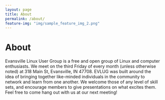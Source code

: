 ```yaml
---
layout: page
title: About
permalink: /about/
feature-img: "img/sample_feature_img_2.png"
---
```

# About

Evansville Linux User Group is a free and open group of Linux and computer enthusiasts. We meet on the third Friday of every month (unless otherwise noted) at 318 Main St, Evansville, IN 47708. EVLUG was built around the idea of bringing together like-minded individuals in the community to network and learn from one another. We welcome those of any level of skill sets, and encourage members to give presentations on what excites them. Feel free to come hang out with us at our next meeting!
